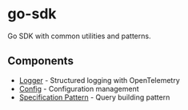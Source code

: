 # go-sdk

Go SDK with common utilities and patterns.

## Components

- [Logger](./logger/) - Structured logging with OpenTelemetry
- [Config](./config/) - Configuration management
- [Specification Pattern](./specification/) - Query building pattern
